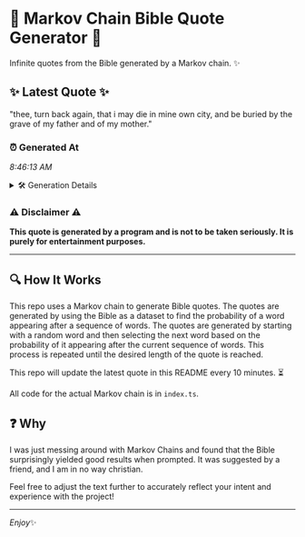 # 📖 Markov Chain Bible Quote Generator 📖

Infinite quotes from the Bible generated by a Markov chain. ✨

## ✨ Latest Quote ✨
"thee, turn back again, that i may die in mine own city, and be buried by the grave of my father and of my mother."

### ⏰ Generated At
*8:46:13 AM*

<details>
    <summary>🛠️ Generation Details</summary>
    <p>
        <strong>🌱 Seed:</strong> thee,<br>
        <strong>🔄 Iterations:</strong> 24<br>
        <strong>📜 Context History:</strong><br>[ thee, ]: turn<br>[ thee,, turn ]: back<br>[ thee,, turn, back ]: again,<br>[ thee,, turn, back, again, ]: that<br>[ thee,, turn, back, again,, that ]: i<br>[ thee,, turn, back, again,, that, i ]: may<br>[ turn, back, again,, that, i, may ]: die<br>[ back, again,, that, i, may, die ]: in<br>[ again,, that, i, may, die, in ]: mine<br>[ that, i, may, die, in, mine ]: own<br>[ i, may, die, in, mine, own ]: city,<br>[ may, die, in, mine, own, city, ]: and<br>[ die, in, mine, own, city,, and ]: be<br>[ in, mine, own, city,, and, be ]: buried<br>[ mine, own, city,, and, be, buried ]: by<br>[ own, city,, and, be, buried, by ]: the<br>[ city,, and, be, buried, by, the ]: grave<br>[ and, be, buried, by, the, grave ]: of<br>[ be, buried, by, the, grave, of ]: my<br>[ buried, by, the, grave, of, my ]: father<br>[ by, the, grave, of, my, father ]: and<br>[ the, grave, of, my, father, and ]: of<br>[ grave, of, my, father, and, of ]: my<br>[ of, my, father, and, of, my ]: mother.<br>
    </p>
</details>

### ⚠️ Disclaimer ⚠️
**This quote is generated by a program and is not to be taken seriously. It is purely for entertainment purposes.**

---

## 🔍 How It Works

This repo uses a Markov chain to generate Bible quotes. The quotes are generated by using the Bible as a dataset to find the probability of a word appearing after a sequence of words. The quotes are generated by starting with a random word and then selecting the next word based on the probability of it appearing after the current sequence of words. This process is repeated until the desired length of the quote is reached.

This repo will update the latest quote in this README every 10 minutes. ⏳

All code for the actual Markov chain is in `index.ts`.

## ❓ Why

I was just messing around with Markov Chains and found that the Bible surprisingly yielded good results when prompted. 
It was suggested by a friend, and I am in no way christian.

Feel free to adjust the text further to accurately reflect your intent and experience with the project!

---

*Enjoy*✨
